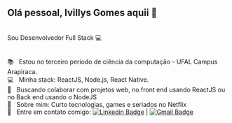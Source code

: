 ## Olá pessoal, Ivillys Gomes aquii 👋

<br/>Sou Desenvolvedor Full Stack :computer:<br/>

 <br/> :books: &nbsp; Estou no terceiro período de ciência da computação - UFAL Campus Arapiraca. 
 <br/> :computer: &nbsp; Minha stack: ReactJS, Node.js, React Native.
 <br/> :purple_heart: &nbsp; Buscando colaborar com projetos web, no front end usando ReactJS ou no Back end usando o NodeJS
 <br/> 💬  &nbsp; Sobre mim: Curto tecnologias, games e seriados no Netflix
 <br/> :email: &nbsp; Entre em contato comigo: [![Linkedin Badge](https://img.shields.io/badge/-IvillysGomes-blue?style=flat-square&logo=Linkedin&logoColor=white&link=https://www.linkedin.com/in/ivillysg/)](https://www.linkedin.com/in/ivillysg/) 
| 
[![Gmail Badge](https://img.shields.io/badge/-ivillysgomes@gmail.com-c14438?style=flat-square&logo=Gmail&logoColor=white&link=mailto:ivillysgomes@gmail.com)](mailto:ivillysgomes@gmail.com)
